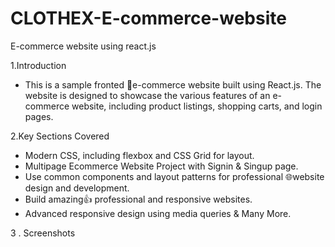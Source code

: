 # CLOTHEX-E-commerce-website
E-commerce website using react.js


1.Introduction

 - This is a sample fronted 🛒e-commerce website built using React.js. The website is designed to showcase the various features of an e-commerce website, including product 
  listings, shopping carts, and login pages.
  
2.Key Sections Covered

- Modern CSS, including flexbox and CSS Grid for layout.<br>
- Multipage Ecommerce Website Project with Signin & Singup page.<br>
- Use common components and layout patterns for professional 🌐website design and development.<br>
- Build amazing👍 professional and responsive websites.<br>
- Advanced responsive design using media queries & Many More.<br>

3 . Screenshots
